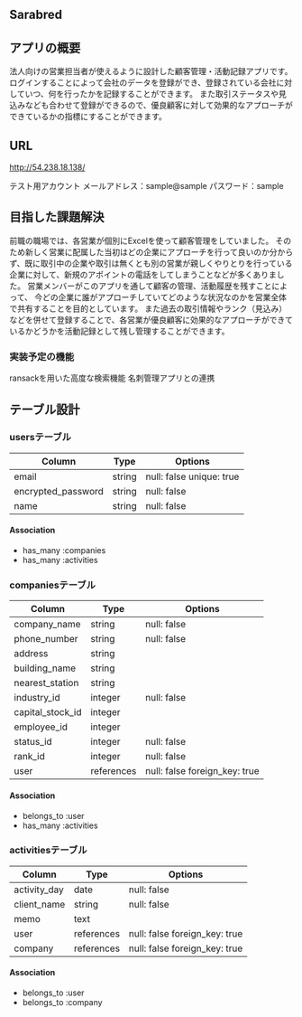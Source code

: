 ## Sarabred

## アプリの概要
法人向けの営業担当者が使えるように設計した顧客管理・活動記録アプリです。
ログインすることによって会社のデータを登録ができ、登録されている会社に対していつ、何を行ったかを記録することができます。
また取引ステータスや見込みなども合わせて登録ができるので、優良顧客に対して効果的なアプローチができているかの指標にすることができます。

## URL
http://54.238.18.138/

テスト用アカウント
メールアドレス：sample@sample
パスワード：sample

## 目指した課題解決
前職の職場では、各営業が個別にExcelを使って顧客管理をしていました。
そのため新しく営業に配属した当初はどの企業にアプローチを行って良いのか分からず、既に取引中の企業や取引は無くとも別の営業が親しくやりとりを行っている企業に対して、新規のアポイントの電話をしてしまうことなどが多くありました。
営業メンバーがこのアプリを通して顧客の管理、活動履歴を残すことによって、
今どの企業に誰がアプローチしていてどのような状況なのかを営業全体で共有することを目的としています。
また過去の取引情報やランク（見込み）などを併せて登録することで、各営業が優良顧客に効果的なアプローチができているかどうかを活動記録として残し管理することができます。

### 実装予定の機能
ransackを用いた高度な検索機能
名刺管理アプリとの連携

## テーブル設計

### usersテーブル

| Column             | Type    | Options                  |
| ------------------ | ------- | ------------------------ |
| email              | string  | null: false unique: true |
| encrypted_password | string  | null: false              |
| name               | string  | null: false              |

#### Association
- has_many :companies
- has_many :activities

### companiesテーブル

| Column           | Type       | Options                       |
| ---------------- | ---------- | ----------------------------- |
| company_name     | string     | null: false                   |
| phone_number     | string     | null: false                   |
| address          | string     |                               |
| building_name    | string     |                               |
| nearest_station  | string     |                               |
| industry_id      | integer    | null: false                   |
| capital_stock_id | integer    |                               |
| employee_id      | integer    |                               |
| status_id        | integer    | null: false                   |
| rank_id          | integer    | null: false                   |
| user             | references | null: false foreign_key: true |

#### Association
- belongs_to :user 
- has_many :activities
 
### activitiesテーブル

| Column       | Type       | Options                       |
| ------------ | ---------- | ----------------------------- |
| activity_day | date       | null: false                   |
| client_name  | string     | null: false                   |
| memo         | text       |                               |
| user         | references | null: false foreign_key: true |
| company      | references | null: false foreign_key: true |

#### Association
- belongs_to :user
- belongs_to :company
